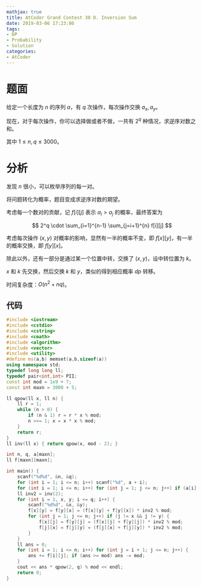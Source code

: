 ```yaml
---
mathjax: true
title: AtCoder Grand Contest 30 D. Inversion Sum
date: 2019-03-06 17:23:06
tags:
- DP
- Probability
- Solution
categories:
- AtCoder
---
```


# 题面

给定一个长度为 $n$ 的序列 $a$，有 $q$ 次操作，每次操作交换 $a_x,a_y$。

现在，对于每次操作，你可以选择做或者不做，一共有 $2^q$ 种情况，求逆序对数之和。

其中 $1 \le n, q \le 3000$。

# 分析

发现 $n$ 很小，可以枚举序列的每一对。

将问题转化为概率，题目变成求逆序对数的期望。

考虑每一个数对的贡献，记 $f[i][j]$ 表示 $a_i>a_j$ 的概率，最终答案为

$$
2^q \cdot \sum_{i=1}^{n-1} \sum_{j=i+1}^{n} f[i][j]
$$

考虑每次操作 $(x,y)$ 对概率的影响，显然有一半的概率不变，即 $f[x][y]$，有一半的概率交换，即 $f[y][x]$。

除此以外，还有一部分是通过某一个位置中转，交换了 $(x,y)$，设中转位置为 $k$。

$x$ 和 $k$ 先交换，然后交换 $k$ 和 $y$，类似的得到相应概率 $dp$ 转移。

时间复杂度：$O(n^2+nq)$。

<!--more-->

## 代码

```c++
#include <iostream>
#include <cstdio>
#include <cstring>
#include <cmath>
#include <algorithm>
#include <vector>
#include <utility>
#define ms(a,b) memset(a,b,sizeof(a))
using namespace std;
typedef long long ll;
typedef pair<int,int> PII;
const int mod = 1e9 + 7;
const int maxn = 3000 + 5;

ll qpow(ll x, ll n) {
    ll r = 1;
    while (n > 0) {
        if (n & 1) r = r * x % mod;
        n >>= 1; x = x * x % mod;
    }
    return r;
}
ll inv(ll x) { return qpow(x, mod - 2); }

int n, q, a[maxn];
ll f[maxn][maxn];

int main() {
    scanf("%d%d", &n, &q);
    for (int i = 1; i <= n; i++) scanf("%d", a + i);
    for (int i = 1; i <= n; i++) for (int j = 1; j <= n; j++) if (a[i] > a[j]) f[i][j] = 1;
    ll inv2 = inv(2);
    for (int i = 1, x, y; i <= q; i++) {
        scanf("%d%d", &x, &y);
        f[x][y] = f[y][x] = (f[x][y] + f[y][x]) * inv2 % mod;
        for (int j = 1; j <= n; j++) if (j != x && j != y) {
            f[x][j] = f[y][j] = (f[x][j] + f[y][j]) * inv2 % mod;
            f[j][x] = f[j][y] = (f[j][x] + f[j][y]) * inv2 % mod;
        }
    }
    ll ans = 0;
    for (int i = 1; i <= n; i++) for (int j = i + 1; j <= n; j++) {
        ans += f[i][j]; if (ans >= mod) ans -= mod;
    }
    cout << ans * qpow(2, q) % mod << endl;
    return 0;
}
```